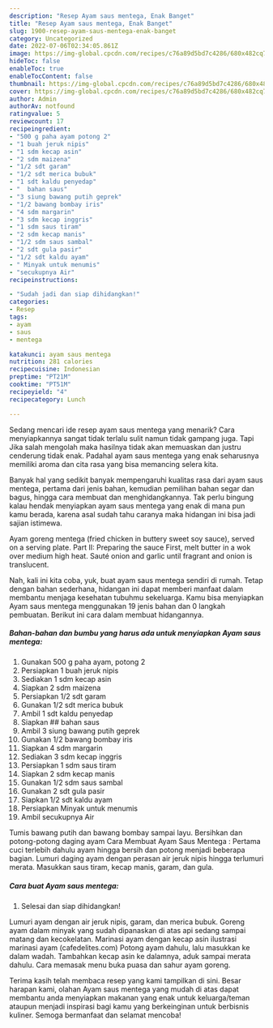 ```yaml
---
description: "Resep Ayam saus mentega, Enak Banget"
title: "Resep Ayam saus mentega, Enak Banget"
slug: 1900-resep-ayam-saus-mentega-enak-banget
category: Uncategorized
date: 2022-07-06T02:34:05.861Z
image: https://img-global.cpcdn.com/recipes/c76a89d5bd7c4286/680x482cq70/ayam-saus-mentega-foto-resep-utama.jpg
hideToc: false
enableToc: true
enableTocContent: false
thumbnail: https://img-global.cpcdn.com/recipes/c76a89d5bd7c4286/680x482cq70/ayam-saus-mentega-foto-resep-utama.jpg
cover: https://img-global.cpcdn.com/recipes/c76a89d5bd7c4286/680x482cq70/ayam-saus-mentega-foto-resep-utama.jpg
author: Admin
authorAv: notfound
ratingvalue: 5
reviewcount: 17
recipeingredient:
- "500 g paha ayam potong 2"
- "1 buah jeruk nipis"
- "1 sdm kecap asin"
- "2 sdm maizena"
- "1/2 sdt garam"
- "1/2 sdt merica bubuk"
- "1 sdt kaldu penyedap"
- "  bahan saus"
- "3 siung bawang putih geprek"
- "1/2 bawang bombay iris"
- "4 sdm margarin"
- "3 sdm kecap inggris"
- "1 sdm saus tiram"
- "2 sdm kecap manis"
- "1/2 sdm saus sambal"
- "2 sdt gula pasir"
- "1/2 sdt kaldu ayam"
- " Minyak untuk menumis"
- "secukupnya Air"
recipeinstructions:

- "Sudah jadi dan siap dihidangkan!"
categories:
- Resep
tags:
- ayam
- saus
- mentega

katakunci: ayam saus mentega 
nutrition: 281 calories
recipecuisine: Indonesian
preptime: "PT21M"
cooktime: "PT51M"
recipeyield: "4"
recipecategory: Lunch

---
```



Sedang mencari ide resep ayam saus mentega yang menarik? Cara menyiapkannya sangat tidak terlalu sulit namun tidak gampang juga. Tapi Jika salah mengolah maka hasilnya tidak akan memuaskan dan justru cenderung tidak enak. Padahal ayam saus mentega yang enak seharusnya memiliki aroma dan cita rasa yang bisa memancing selera kita.


Banyak hal yang sedikit banyak mempengaruhi kualitas rasa dari ayam saus mentega, pertama dari jenis bahan, kemudian pemilihan bahan segar dan bagus, hingga cara membuat dan menghidangkannya. Tak perlu bingung kalau hendak menyiapkan ayam saus mentega yang enak di mana pun kamu berada, karena asal sudah tahu caranya maka hidangan ini bisa jadi sajian istimewa.

Ayam goreng mentega (fried chicken in buttery sweet soy sauce), served on a serving plate. Part II: Preparing the sauce First, melt butter in a wok over medium high heat. Sauté onion and garlic until fragrant and onion is translucent.


Nah, kali ini kita coba, yuk, buat ayam saus mentega sendiri di rumah. Tetap dengan bahan sederhana, hidangan ini dapat memberi manfaat dalam membantu menjaga kesehatan tubuhmu sekeluarga. Kamu bisa menyiapkan Ayam saus mentega menggunakan 19 jenis bahan dan 0 langkah pembuatan. Berikut ini cara dalam membuat hidangannya.

<!--inarticleads1-->

##### Bahan-bahan dan bumbu yang harus ada untuk menyiapkan Ayam saus mentega:

1. Gunakan 500 g paha ayam, potong 2
1. Persiapkan 1 buah jeruk nipis
1. Sediakan 1 sdm kecap asin
1. Siapkan 2 sdm maizena
1. Persiapkan 1/2 sdt garam
1. Gunakan 1/2 sdt merica bubuk
1. Ambil 1 sdt kaldu penyedap
1. Siapkan  ## bahan saus
1. Ambil 3 siung bawang putih geprek
1. Gunakan 1/2 bawang bombay iris
1. Siapkan 4 sdm margarin
1. Sediakan 3 sdm kecap inggris
1. Persiapkan 1 sdm saus tiram
1. Siapkan 2 sdm kecap manis
1. Gunakan 1/2 sdm saus sambal
1. Gunakan 2 sdt gula pasir
1. Siapkan 1/2 sdt kaldu ayam
1. Persiapkan  Minyak untuk menumis
1. Ambil secukupnya Air


Tumis bawang putih dan bawang bombay sampai layu. Bersihkan dan potong-potong daging ayam Cara Membuat Ayam Saus Mentega : Pertama cuci terlebih dahulu ayam hingga bersih dan potong menjadi beberapa bagian. Lumuri daging ayam dengan perasan air jeruk nipis hingga terlumuri merata. Masukkan saus tiram, kecap manis, garam, dan gula. 

<!--inarticleads2-->

##### Cara buat Ayam saus mentega:


1. Selesai dan siap dihidangkan!

Lumuri ayam dengan air jeruk nipis, garam, dan merica bubuk. Goreng ayam dalam minyak yang sudah dipanaskan di atas api sedang sampai matang dan kecokelatan. Marinasi ayam dengan kecap asin ilustrasi marinasi ayam (cafedelites.com) Potong ayam dahulu, lalu masukkan ke dalam wadah. Tambahkan kecap asin ke dalamnya, aduk sampai merata dahulu. Cara memasak menu buka puasa dan sahur ayam goreng. 

Terima kasih telah membaca resep yang kami tampilkan di sini. Besar harapan kami, olahan Ayam saus mentega yang mudah di atas dapat membantu anda menyiapkan makanan yang enak untuk keluarga/teman ataupun menjadi inspirasi bagi kamu yang berkeinginan untuk berbisnis kuliner. Semoga bermanfaat dan selamat mencoba!
